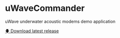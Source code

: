 # uWaveCommander
uWave underwater acoustic modems demo application

[🡇 Download latest release](https://github.com/ucnl/uWaveCommander/releases/download/1.0/uWaveCommander.zip)
